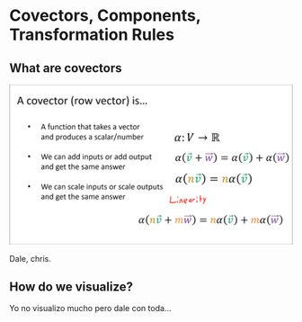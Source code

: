 # Covectors, Components, Transformation Rules

## What are covectors
![Covector](covecdef.png)

Dale, chris.
## How do we visualize?
Yo no visualizo mucho pero dale con toda...
